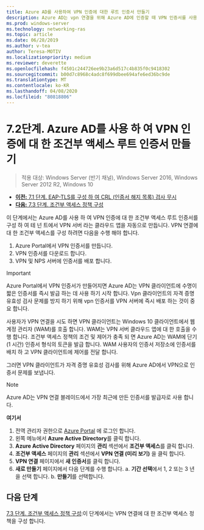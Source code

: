 ```yaml
---
title: Azure AD를 사용하여 VPN 인증에 대한 루트 인증서 만들기
description: Azure AD는 vpn 연결을 위해 Azure AD에 인증할 때 VPN 인증서를 사용 하 여 Windows 10 클라이언트에 발급 된 인증서에 서명 합니다. 기본으로 표시 된 인증서는 Azure AD에서 사용 하는 발급자입니다.
ms.prod: windows-server
ms.technology: networking-ras
ms.topic: article
ms.date: 06/28/2019
ms.author: v-tea
author: Teresa-MOTIV
ms.localizationpriority: medium
ms.reviewer: deverette
ms.openlocfilehash: f4501c244726ee9b23a6d517c4b835f0c9418302
ms.sourcegitcommit: b00d7c8968c4adc8f699dbee694afe6ed36bc9de
ms.translationtype: MT
ms.contentlocale: ko-KR
ms.lasthandoff: 04/08/2020
ms.locfileid: "80818806"
---
```

# <a name="step-72-create-conditional-access-root-certificates-for-vpn-authentication-with-azure-ad"></a>7\.2단계. Azure AD를 사용 하 여 VPN 인증에 대 한 조건부 액세스 루트 인증서 만들기

>적용 대상: Windows Server (반기 채널), Windows Server 2016, Windows Server 2012 R2, Windows 10

- [**이전:** 7.1 단계. EAP-TLS를 구성 하 여 CRL (인증서 해지 목록) 검사 무시](vpn-config-eap-tls-to-ignore-crl-checking.md)
- [**다음:** 7.3 단계. 조건부 액세스 정책 구성](vpn-config-conditional-access-policy.md)

이 단계에서는 Azure AD를 사용 하 여 VPN 인증에 대 한 조건부 액세스 루트 인증서를 구성 하 여 테 넌 트에서 VPN 서버 라는 클라우드 앱을 자동으로 만듭니다. VPN 연결에 대 한 조건부 액세스를 구성 하려면 다음을 수행 해야 합니다.

1. Azure Portal에서 VPN 인증서를 만듭니다.
2. VPN 인증서를 다운로드 합니다.
3. VPN 및 NPS 서버에 인증서를 배포 합니다.

> [!IMPORTANT]
> Azure Portal에서 VPN 인증서가 만들어지면 Azure AD는 VPN 클라이언트에 수명이 짧은 인증서를 즉시 발급 하는 데 사용 하기 시작 합니다. Vpn 클라이언트의 자격 증명 유효성 검사 문제를 방지 하기 위해 vpn 인증서를 VPN 서버에 즉시 배포 하는 것이 중요 합니다.

사용자가 VPN 연결을 시도 하면 VPN 클라이언트는 Windows 10 클라이언트에서 웹 계정 관리자 (WAM)를 호출 합니다. WAM는 VPN 서버 클라우드 앱에 대 한 호출을 수행 합니다. 조건부 액세스 정책의 조건 및 제어가 충족 되 면 Azure AD는 WAM에 단기 (1 시간) 인증서 형식의 토큰을 발급 합니다. WAM 사용자의 인증서 저장소에 인증서를 배치 하 고 VPN 클라이언트에 제어를 전달 합니다.  

그러면 VPN 클라이언트가 자격 증명 유효성 검사를 위해 Azure AD에서 VPN으로 인증서 문제를 보냅니다.  

> [!NOTE]
> Azure AD는 VPN 연결 블레이드에서 가장 최근에 만든 인증서를 발급자로 사용 합니다.

**여기서**

1. 전역 관리자 권한으로 [Azure Portal](https://portal.azure.com) 에 로그인 합니다.
2. 왼쪽 메뉴에서 **Azure Active Directory**를 클릭 합니다.
3. **Azure Active Directory** 페이지의 **관리** 섹션에서 **조건부 액세스**를 클릭 합니다.
4. **조건부 액세스** 페이지의 **관리** 섹션에서 **VPN 연결 (미리 보기)** 을 클릭 합니다.
5. **VPN 연결** 페이지에서 **새 인증서**를 클릭 합니다.
6. **새로 만들기** 페이지에서 다음 단계를 수행 합니다. a. **기간 선택**에서 1, 2 또는 3 년을 선택 합니다.
   b. **만들기**를 선택합니다.

## <a name="next-steps"></a>다음 단계

[7.3 단계. 조건부 액세스 정책 구성](vpn-config-conditional-access-policy.md):이 단계에서는 VPN 연결에 대 한 조건부 액세스 정책을 구성 합니다.
